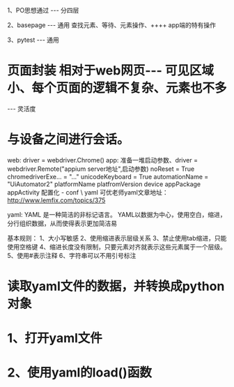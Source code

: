 1、PO思想通过 --- 分四层

2、basepage --- 通用  查找元素、等待、元素操作、++++ app端的特有操作

3、pytest --- 通用

# 页面封装  相对于web网页--- 可见区域小、每个页面的逻辑不复杂、元素也不多
   ---  灵活度

# 与设备之间进行会话。
  web: driver = webdriver.Chrome()
  app:  准备一堆启动参数、driver = webdriver.Remote("appium server地址",启动参数)
        noReset = True
        chromedriverExe... = "..."
        unicodeKeyboard = True
        automationName = "UiAutomator2"
        platformName
        platfromVersion
        device
        appPackage
        appActivity
        配置化 -  conf \ yaml
        可优老师yaml文章地址：http://www.lemfix.com/topics/375

yaml:
    YAML 是一种简洁的非标记语言。
YAML以数据为中心，使用空白，缩进，分行组织数据，从而使得表示更加简洁易

基本规则：
1、大小写敏感
2、使用缩进表示层级关系
3、禁止使用tab缩进，只能使用空格键
4、缩进长度没有限制，只要元素对齐就表示这些元素属于一个层级。
5、使用#表示注释
6、字符串可以不用引号标注

# 读取yaml文件的数据，并转换成python对象
# 1、打开yaml文件
# 2、使用yaml的load()函数
